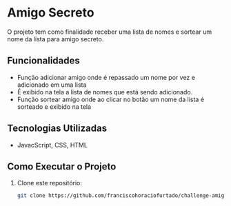 # Amigo Secreto

O projeto tem como finalidade receber uma lista de nomes e sortear um nome da lista para amigo secreto.

## Funcionalidades

- Função adicionar amigo onde é repassado um nome por vez e adicionado em uma lista
- É exibido na tela a lista de nomes que está sendo adicionado.
- Função sortear amigo onde ao clicar no botão um nome da lista é sorteado e exibido na tela

## Tecnologias Utilizadas

- JavacScript, CSS, HTML

## Como Executar o Projeto

1. Clone este repositório:
   ```bash
   git clone https://github.com/franciscohoraciofurtado/challenge-amigo-secreto_pt-main
